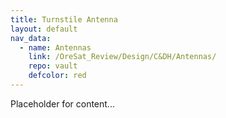```yaml
---
title: Turnstile Antenna
layout: default
nav_data:
  - name: Antennas
    link: /OreSat_Review/Design/C&DH/Antennas/
    repo: vault
    defcolor: red
---
```



Placeholder for content...
